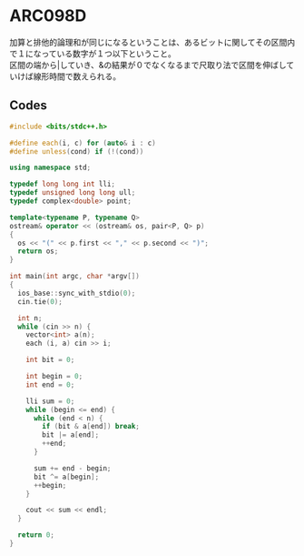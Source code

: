 # ARC098D
加算と排他的論理和が同じになるということは、あるビットに関してその区間内で１になっている数字が１つ以下ということ。<br/>
区間の端から|していき、&の結果が０でなくなるまで尺取り法で区間を伸ばしていけば線形時間で数えられる。<br/>

## Codes
```cpp
#include <bits/stdc++.h>

#define each(i, c) for (auto& i : c)
#define unless(cond) if (!(cond))

using namespace std;

typedef long long int lli;
typedef unsigned long long ull;
typedef complex<double> point;

template<typename P, typename Q>
ostream& operator << (ostream& os, pair<P, Q> p)
{
  os << "(" << p.first << "," << p.second << ")";
  return os;
}

int main(int argc, char *argv[])
{
  ios_base::sync_with_stdio(0);
  cin.tie(0);

  int n;
  while (cin >> n) {
    vector<int> a(n);
    each (i, a) cin >> i;

    int bit = 0;

    int begin = 0;
    int end = 0;

    lli sum = 0;
    while (begin <= end) {
      while (end < n) {
        if (bit & a[end]) break;
        bit |= a[end];
        ++end;
      }

      sum += end - begin;
      bit ^= a[begin];
      ++begin;
    }

    cout << sum << endl;
  }

  return 0;
}
```
